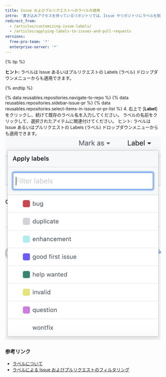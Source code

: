 ```yaml
---
title: Issue およびプルリクエストへのラベルの適用
intro: '書き込みアクセスを持っているリポジトリでは、Issue やリポジトリにラベルを割り当て、プロジェクトを整理しやすくできます。'
redirect_from:
  - /articles/customizing-issue-labels/
  - /articles/applying-labels-to-issues-and-pull-requests
versions:
  free-pro-team: '*'
  enterprise-server: '*'
---
```


{% tip %}

**ヒント:** ラベルは Issue あるいはプルリクエストの Labels (ラベル) ドロップダウンメニューからも適用できます。

{% endtip %}

{% data reusables.repositories.navigate-to-repo %}
{% data reusables.repositories.sidebar-issue-pr %}
{% data reusables.repositories.select-items-in-issue-or-pr-list %}
4. 右上で [**Label**] をクリックし、続けて既存のラベル名を入力してください。 ラベルの名前をクリックして、選択されたアイテムに関連付けてください。 ヒント: ラベルは Issue あるいはプルリクエストの Labels (ラベル) ドロップダウンメニューからも適用できます。 ![Issue のマイルストーン割り当てドロップダウンメニュー](/assets/images/help/issues/issues_applying_labels_dropdown.png)


### 参考リンク

- [ラベルについて](/articles/about-labels)
- [ラベルによる Issue およびプルリクエストのフィルタリング](/articles/filtering-issues-and-pull-requests-by-labels)
